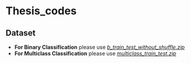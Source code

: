 # Thesis_codes

## Dataset
+ **For Binary Classification** please use [_b_train_test_without_shuffle.zip_](https://github.com/SyedT1/Thesis_codes/blob/main/b_train_test_without_shuffle.zip)
+ **For Multiclass Classification** please use [_multiclass_train_test.zip_](https://github.com/SyedT1/Thesis_codes/blob/main/multiclass_train_test.zip)
